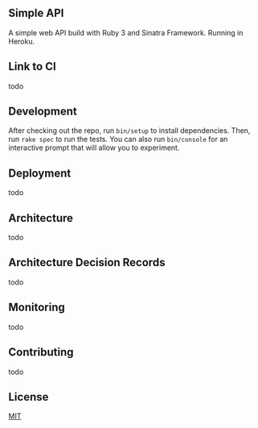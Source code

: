 ## Simple API
A simple web API build with Ruby 3 and Sinatra Framework.
Running in Heroku.

## Link to CI
todo

## Development
After checking out the repo, run `bin/setup` to install dependencies. Then, run `rake spec` to run the tests. You can also run `bin/console` for an interactive prompt that will allow you to experiment.

## Deployment
todo

## Architecture
todo

## Architecture Decision Records
todo

## Monitoring
todo

## Contributing
todo

## License
[MIT](LICENSE)
